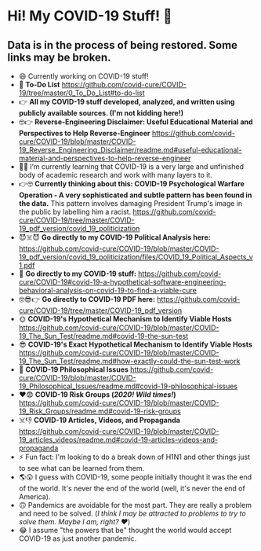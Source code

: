 # Hi! My COVID-19 Stuff! 👋

## Data is in the process of being restored. Some links may be broken.

<!--
**covid-cure/covid-cure** is a ✨ _special_ ✨ repository because its `README.md` (this file) appears on your GitHub profile.

Here are some ideas to get you started:
-->

- :smile: Currently working on COVID-19 stuff!
- :slightly_smiling_face: __To-Do List__ https://github.com/covid-cure/COVID-19/tree/master/0_To_Do_List#to-do-list
- :point_right: __All my COVID-19 stuff developed, analyzed, and written using publicly available sources. (I'm not kidding here!)__
- :nerd_face::point_right: __Reverse-Engineering Disclaimer: Useful Educational Material and Perspectives to Help Reverse-Engineer__ https://github.com/covid-cure/COVID-19/blob/master/COVID-19_Reverse_Engineering_Disclaimer/readme.md#useful-educational-material-and-perspectives-to-help-reverse-engineer
- :man_teacher: I’m currently learning that COVID-19 is a very large and unfinished body of academic research and work with many layers to it.
- :point_right::nerd_face: __Currently thinking about this: COVID-19 Psychological Warfare Operation - A very sophisticated and subtle pattern has been found in the data.__ This pattern involves damaging President Trump's image in the public by labelling him a racist. https://github.com/covid-cure/COVID-19/tree/master/COVID-19_pdf_version/covid_19_politicization 
- :smiling_imp::skull_and_crossbones::smiling_imp: __Go directly to my COVID-19 Political Analysis here:__ https://github.com/covid-cure/COVID-19/blob/master/COVID-19_pdf_version/covid_19_politicization/files/COVID_19_Political_Aspects_v1.pdf
- :monocle_face: __Go directly to my COVID-19 stuff:__ https://github.com/covid-cure/COVID-19#covid-19-a-hypothetical-software-engineering-behavioral-analysis-on-covid-19-to-find-a-viable-cure
- :nerd_face::sunglasses::point_right: __Go directly to COVID-19 PDF here:__ https://github.com/covid-cure/COVID-19/tree/master/COVID-19_pdf_version
- :sun_with_face: __COVID-19's Hypothetical Mechanism to Identify Viable Hosts__ https://github.com/covid-cure/COVID-19/blob/master/COVID-19_The_Sun_Test/readme.md#covid-19-the-sun-test
- :sunglasses: __COVID-19's Exact Hypothetical Mechanism to Identify Viable Hosts__ https://github.com/covid-cure/COVID-19/blob/master/COVID-19_The_Sun_Test/readme.md#how-exactly-could-the-sun-test-work
- :scroll: __COVID-19 Philosophical Issues__ https://github.com/covid-cure/COVID-19/blob/master/COVID-19_Philosophical_Issues/readme.md#covid-19-philosophical-issues
- :heart::fearful: __COVID-19 Risk Groups (*2020! Wild times!*)__ https://github.com/covid-cure/COVID-19/blob/master/COVID-19_Risk_Groups/readme.md#covid-19-risk-groups
- :skull_and_crossbones::-1: __COVID-19 Articles, Videos, and Propaganda__ https://github.com/covid-cure/COVID-19/blob/master/COVID-19_articles_videos/readme.md#covid-19-articles-videos-and-propaganda
- ⚡ Fun fact: I'm looking to do a break down of H1N1 and other things just to see what can be learned from them.
- :earth_americas::astonished: I guess with COVID-19, some people initially thought it was the end of the world. It's never the end of the world (well, it's never the end of America).
- :upside_down_face:  Pandemics are avoidable for the most part. They are really a problem and need to be solved. (*I think I may be attracted to problems to try to solve them. Maybe I am, right? :heart:*) 
- :joy: I assume "the powers that be" thought the world would accept COVID-19 as just another pandemic. 
